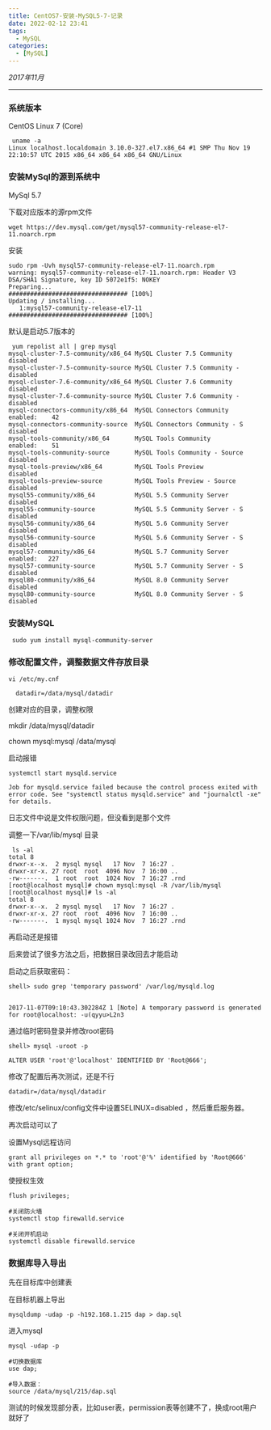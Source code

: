 ```yaml
---
title: CentOS7-安装-MySQL5-7-记录
date: 2022-02-12 23:41
tags: 
  - MySQL
categories:
  - [MySQL]
---
```


*2017年11月*

---

### 系统版本
CentOS Linux 7 (Core)

```
 uname -a
Linux localhost.localdomain 3.10.0-327.el7.x86_64 #1 SMP Thu Nov 19 22:10:57 UTC 2015 x86_64 x86_64 x86_64 GNU/Linux
```


### 安装MySql的源到系统中
MySql 5.7

下载对应版本的源rpm文件
```
wget https://dev.mysql.com/get/mysql57-community-release-el7-11.noarch.rpm

```

安装
```
sudo rpm -Uvh mysql57-community-release-el7-11.noarch.rpm 
warning: mysql57-community-release-el7-11.noarch.rpm: Header V3 DSA/SHA1 Signature, key ID 5072e1f5: NOKEY
Preparing...                          ################################# [100%]
Updating / installing...
   1:mysql57-community-release-el7-11 ################################# [100%]

```

默认是启动5.7版本的

```
 yum repolist all | grep mysql
mysql-cluster-7.5-community/x86_64 MySQL Cluster 7.5 Community    disabled
mysql-cluster-7.5-community-source MySQL Cluster 7.5 Community -  disabled
mysql-cluster-7.6-community/x86_64 MySQL Cluster 7.6 Community    disabled
mysql-cluster-7.6-community-source MySQL Cluster 7.6 Community -  disabled
mysql-connectors-community/x86_64  MySQL Connectors Community     enabled:    42
mysql-connectors-community-source  MySQL Connectors Community - S disabled
mysql-tools-community/x86_64       MySQL Tools Community          enabled:    51
mysql-tools-community-source       MySQL Tools Community - Source disabled
mysql-tools-preview/x86_64         MySQL Tools Preview            disabled
mysql-tools-preview-source         MySQL Tools Preview - Source   disabled
mysql55-community/x86_64           MySQL 5.5 Community Server     disabled
mysql55-community-source           MySQL 5.5 Community Server - S disabled
mysql56-community/x86_64           MySQL 5.6 Community Server     disabled
mysql56-community-source           MySQL 5.6 Community Server - S disabled
mysql57-community/x86_64           MySQL 5.7 Community Server     enabled:   227
mysql57-community-source           MySQL 5.7 Community Server - S disabled
mysql80-community/x86_64           MySQL 8.0 Community Server     disabled
mysql80-community-source           MySQL 8.0 Community Server - S disabled
```


### 安装MySQL
```
 sudo yum install mysql-community-server
```


### 修改配置文件，调整数据文件存放目录
```
vi /etc/my.cnf

  datadir=/data/mysql/datadir
```

创建对应的目录，调整权限

mkdir /data/mysql/datadir

chown mysql:mysql /data/mysql




启动报错
```
systemctl start mysqld.service

Job for mysqld.service failed because the control process exited with error code. See "systemctl status mysqld.service" and "journalctl -xe" for details.

```

日志文件中说是文件权限问题，但没看到是那个文件

调整一下/var/lib/mysql 目录
```
 ls -al
total 8
drwxr-x--x.  2 mysql mysql   17 Nov  7 16:27 .
drwxr-xr-x. 27 root  root  4096 Nov  7 16:00 ..
-rw-------.  1 root  root  1024 Nov  7 16:27 .rnd
[root@localhost mysql]# chown mysql:mysql -R /var/lib/mysql
[root@localhost mysql]# ls -al
total 8
drwxr-x--x.  2 mysql mysql   17 Nov  7 16:27 .
drwxr-xr-x. 27 root  root  4096 Nov  7 16:00 ..
-rw-------.  1 mysql mysql 1024 Nov  7 16:27 .rnd

```

再启动还是报错


后来尝试了很多方法之后，把数据目录改回去才能启动


启动之后获取密码：

```
shell> sudo grep 'temporary password' /var/log/mysqld.log


2017-11-07T09:10:43.302284Z 1 [Note] A temporary password is generated for root@localhost: -u(qyyu>L2n3

```

通过临时密码登录并修改root密码

```
shell> mysql -uroot -p

ALTER USER 'root'@'localhost' IDENTIFIED BY 'Root@666';
```


修改了配置后再次测试，还是不行

```
datadir=/data/mysql/datadir

```


修改/etc/selinux/config文件中设置SELINUX=disabled ，然后重启服务器。

再次启动可以了


设置Mysql远程访问
```
grant all privileges on *.* to 'root'@'%' identified by 'Root@666' with grant option;
```
使授权生效
```
flush privileges;

```

```
#关闭防火墙
systemctl stop firewalld.service

#关闭开机启动
systemctl disable firewalld.service
```

### 数据库导入导出
先在目标库中创建表

在目标机器上导出
```
mysqldump -udap -p -h192.168.1.215 dap > dap.sql

```

进入mysql
```
mysql -udap -p

#切换数据库
use dap;

#导入数据： 
source /data/mysql/215/dap.sql
```

测试的时候发现部分表，比如user表，permission表等创建不了，换成root用户就好了


